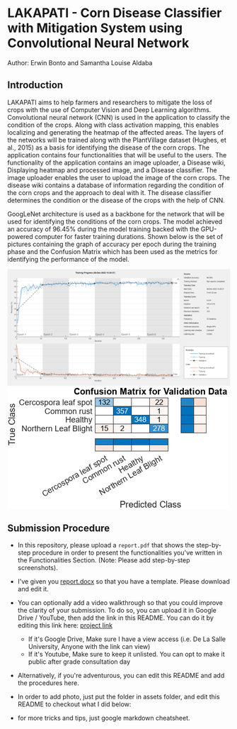 # LAKAPATI - Corn Disease Classifier with Mitigation System using Convolutional Neural Network
Author: Erwin Bonto and Samantha Louise Aldaba
## Introduction
LAKAPATI aims to help farmers and researchers to mitigate the loss of crops with the use of Computer Vision and Deep Learning algorithms. Convolutional neural network (CNN) is used in the application to classify the condition of the crops. Along with class activation mapping, this enables localizing and generating the heatmap of the affected areas. The layers of the networks will be trained along with the PlantVillage dataset (Hughes, et al., 2015) as a basis for identifying the disease of the corn crops. The application contains four functionalities that will be useful to the users. The functionality of the application contains an image uploader, a Disease wiki, Displaying heatmap and processed image, and a Disease classifier. The image uploader enables the user to upload the image of the corn crops. The disease wiki contains a database of information regarding the condition of the corn crops and the approach to deal with it. The disease classifier determines the condition or the disease of the crops with the help of CNN.

GoogLeNet architecture is used as a backbone for the network that will be used for identifying the conditions of the corn crops. The model achieved an accuracy of 96.45% during the model training backed with the GPU-powered computer for faster training durations. Shown below is the set of pictures containing the graph of accuracy per epoch during the training phase and the Confusion Matrix which has been used as the metrics for identifying the performance of the model.

![Model training](trainedmodel/D.png)
![Confusion Matrix](trainedmodel/D.confmatrix.png)

## Submission Procedure
- In this repository, please upload a `report.pdf` that shows the step-by-step procedure in order to present the functionalities you've written in the Functionalities Section. (Note: Please add step-by-step screenshots).
- I've given you [report.docx](report.docx) so that you have a template. Please download and edit it.

- You can optionally add a video walkthrough so that you could improve the clarity of your submission. To do so,
you can upload it in Google Drive / YouTube, then add the link in this README. You can do it by editing this link here: [project link](https://drive.google.com/file/d/1HPyLru3wR9foWsesM8nW98ornhYUCfnk/view?usp=share_link)
     - If it's Google Drive, Make sure I have a view access (i.e. De La Salle University, Anyone with the link can view)
     - If it's Youtube, Make sure to keep it unlisted. You can opt to make it public after grade consultation day

- Alternatively, if you're adventurous, you can edit this README and add the procedures here.
- In order to add photo, just put the folder in assets folder, and edit this README to checkout what I did below:


- for more tricks and tips, just google markdown cheatsheet. 




